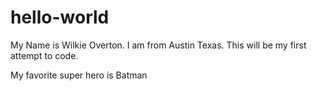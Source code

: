 # hello-world

My Name is Wilkie Overton. I am from Austin Texas. This will be my first attempt to code. 

My favorite super hero is Batman
